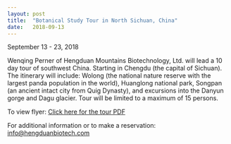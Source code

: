 ```yaml
---
layout: post
title:  "Botanical Study Tour in North Sichuan, China"
date:   2018-09-13
---
```


September 13 - 23, 2018

Wenqing Perner of Hengduan Mountains Biotechnology, Ltd. will lead a 10 day tour of southwest China.
Starting in Chengdu (the capital of Sichuan). The itinerary will include: Wolong (the national nature
reserve with the largest panda population in the world), Huanglong national park, Songpan (an ancient
intact city from Quig Dynasty), and excursions into the Danyun gorge and Dagu glacier. Tour will be
limited to a maximum of 15 persons.

To view flyer: [Click here for the tour PDF](http://www.orchidsanfrancisco.org/wp-content/uploads/2018/05/2018-Autumn-Tour-North-Sichuan-S.pdf)

For additional information or to make a reservation:
[info@hengduanbiotech.com](mailto:info@hengduanbiotech.com)
